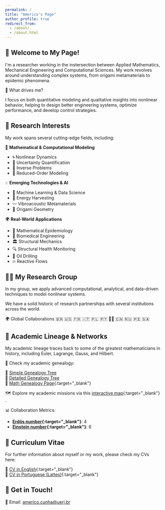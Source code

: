 ```yaml
---
permalink: /
title: "Americo's Page"
author_profile: true
redirect_from: 
  - /about/
  - /about.html
---
```



## 👋 Welcome to My Page!
I'm a researcher working in the instersection between Applied Mathematics, Mechanical Engineering and Computational Sciences. My work revolves around understanding complex systems, from origami metamaterials to epidemic phenomena.

📌 What drives me?

I focus on both quantitative modeling and qualitative insights into nonlinear behavior, helping to design better engineering systems, optimize performance, and develop control strategies.


## 🔬 Research Interests
My work spans several cutting-edge fields, including:

📢 **Mathematical & Computational Modeling**
- 🌀 Nonlinear Dynamics
- 🎲 Uncertainty Quantification
- 🔄 Inverse Problems
- 🎯 Reduced-Order Modeling

💡 **Emerging Technologies & AI**
- 🤖 Machine Learning & Data Science
- 🔋 Energy Harvesting
- 〰️ Vibroacoustic Metamaterials
- 🔺 Origami Geometry

🌍 **Real-World Applications**
- 🦠 Mathematical Epidemiology
- 🏥 Biomedical Engineering
- 🏛️ Structural Mechanics
- 🔍 Structural Health Monitoring
- 🚢 Oil Drilling
- 🔥 Reactive Flows


## 🧑‍🔬 My Research Group

In my group, we apply advanced computational, analytical, and data-driven techniques to model nonlinear systems.

We have a solid historic of research partnerships with several institutions across the world.

🌍 Global Collaborations 🇧🇷 🇺🇸 🇫🇷 🇮🇹 🇵🇱 🇵🇹 🏴‍☠️ 🇨🇳 🇷🇺 🇵🇪 🇸🇦


## 📜 Academic Lineage & Networks

My academic lineage traces back to some of the greatest mathematicians in history, including Euler, Lagrange, Gauss, and Hilbert.

🔗 Check my academic genealogy:

📌 [Simple Genealogy Tree](#) <br> 
📌 [Detailed Genealogy Tree](#) <br> 
📌 [Math Genealogy Page](https://www.mathgenealogy.org/id.php?id=190869){:target="_blank"}

🗺️ Explore my academic missions via this [interactive map](https://www.google.com/maps/d/u/0/edit?mid=1FNzydcMk6KBmC95wmewKa-9ovvz8WjUx&usp=sharing){:target="_blank"} . 

📊 Collaboration Metrics:
- **[Erdös number](http://en.wikipedia.org/wiki/Erd%C5%91s_number){:target="_blank"}**: 4  
- **[Einstein number](https://en.wikipedia.org/wiki/Albert_Einstein){:target="_blank"}**: 6  


## 📄 Curriculum Vitae
For further information about myself or my work, please check my CVs here:

📝 [CV in English](https://drive.google.com/file/d/1ygEfRCeiwdAXOe2f2re023aFvwbyHuUE/view?usp=sharing){:target="_blank"} <br> 
📝 [CV in Portuguese (Lattes)](http://lattes.cnpq.br/5659403706694491){:target="_blank"}  


## 🚀 Get in Touch!
📧 Email: americo.cunha@uerj.br
